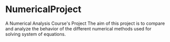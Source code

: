 # NumericalProject
A Numerical Analysis Course's Project The aim of this project is to compare and analyze the behavior of the different  numerical methods used for solving system of equations.
